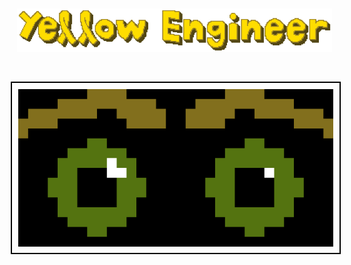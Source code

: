 <p align="center">
    <img src="images/YellowEngineerL.png" alt="Yellow Engineer" style="padding: 10px; margin: 10px;" />
</p>

<p align="center">
    <img src="images/Greeneyes.svg" alt="Greeneyes" style="border: 2px solid black; padding: 10px; margin: 10px;" />
</p>
